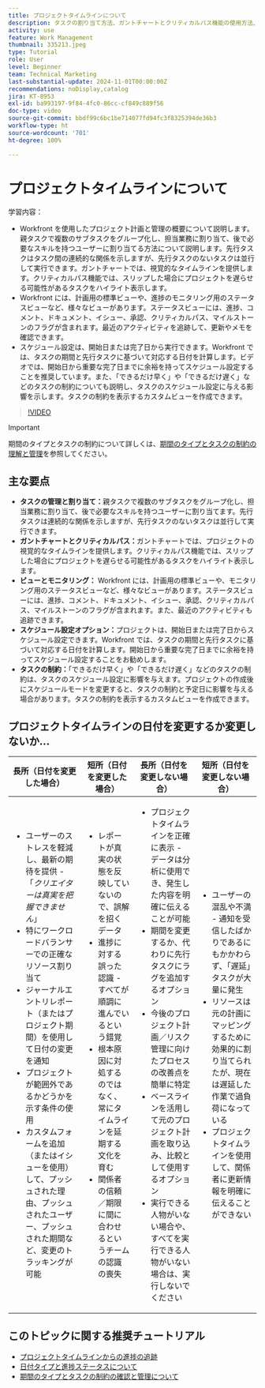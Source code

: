 ```yaml
---
title: プロジェクトタイムラインについて
description: タスクの割り当て方法、ガントチャートとクリティカルパス機能の使用方法、ビュー経由でのプロジェクトの監視方法、タスクの効率的なスケジュール設定方法、最適なプロジェクト計画の制約の適用方法について説明します。
activity: use
feature: Work Management
thumbnail: 335213.jpeg
type: Tutorial
role: User
level: Beginner
team: Technical Marketing
last-substantial-update: 2024-11-01T00:00:00Z
recommendations: noDisplay,catalog
jira: KT-8953
exl-id: ba993197-9f84-4fc0-86cc-cf849c889f56
doc-type: video
source-git-commit: bbdf99c6bc1be714077fd94fc3f8325394de36b3
workflow-type: ht
source-wordcount: '701'
ht-degree: 100%

---
```


# プロジェクトタイムラインについて

学習内容：

* Workfront を使用したプロジェクト計画と管理の概要について説明します。親タスクで複数のサブタスクをグループ化し、担当業務に割り当て、後で必要なスキルを持つユーザーに割り当てる方法について説明します。先行タスクはタスク間の連続的な関係を示しますが、先行タスクのないタスクは並行して実行できます。ガントチャートでは、視覚的なタイムラインを提供します。クリティカルパス機能では、スリップした場合にプロジェクトを遅らせる可能性があるタスクをハイライト表示します。
* Workfront には、計画用の標準ビューや、進捗のモニタリング用のステータスビューなど、様々なビューがあります。ステータスビューには、進捗、コメント、ドキュメント、イシュー、承認、クリティカルパス、マイルストーンのフラグが含まれます。最近のアクティビティを追跡して、更新やメモを確認できます。
* スケジュール設定は、開始日または完了日から実行できます。Workfront では、タスクの期間と先行タスクに基づいて対応する日付を計算します。ビデオでは、開始日から重要な完了日までに余裕を持ってスケジュール設定することを推奨しています。また、「できるだけ早く」や「できるだけ遅く」などのタスクの制約についても説明し、タスクのスケジュール設定に与える影響を示します。タスクの制約を表示するカスタムビューを作成できます。

>[!VIDEO](https://video.tv.adobe.com/v/335213/?quality=12&learn=on&enablevpops=1)

>[!IMPORTANT]
>
>期間のタイプとタスクの制約について詳しくは、[期間のタイプとタスクの制約の理解と管理](/help/manage-work/intermediate-projects/understand-and-manage-duration-types-and-task-constraints.md)を参照してください。

## 主な要点

* **タスクの管理と割り当て：**&#x200B;親タスクで複数のサブタスクをグループ化し、担当業務に割り当て、後で必要なスキルを持つユーザーに割り当てます。先行タスクは連続的な関係を示しますが、先行タスクのないタスクは並行して実行できます。
* **ガントチャートとクリティカルパス：**&#x200B;ガントチャートでは、プロジェクトの視覚的なタイムラインを提供します。クリティカルパス機能では、スリップした場合にプロジェクトを遅らせる可能性があるタスクをハイライト表示します。
* **ビューとモニタリング：** Workfront には、計画用の標準ビューや、モニタリング用のステータスビューなど、様々なビューがあります。ステータスビューには、進捗、コメント、ドキュメント、イシュー、承認、クリティカルパス、マイルストーンのフラグが含まれます。また、最近のアクティビティも追跡できます。
* **スケジュール設定オプション：**&#x200B;プロジェクトは、開始日または完了日からスケジュール設定できます。Workfront では、タスクの期間と先行タスクに基づいて対応する日付を計算します。開始日から重要な完了日までに余裕を持ってスケジュール設定することをお勧めします。
* **タスクの制約：**「できるだけ早く」や「できるだけ遅く」などのタスクの制約は、タスクのスケジュール設定に影響を与えます。プロジェクトの作成後にスケジュールモードを変更すると、タスクの制約と予定日に影響を与える場合があります。タスクの制約を表示するカスタムビューを作成できます。


## プロジェクトタイムラインの日付を変更するか変更しないか...

| 長所（日付を変更した場合） | 短所（日付を変更した場合） | 長所（日付を変更しない場合） | 短所（日付を変更しない場合） |
|---------------------------|---------------------------|---------------------------|---------------------------|
| <ul><li>ユーザーのストレスを軽減し、最新の期待を提供 - 「_クリエイターは真実を把握できません_」</li><li>特にワークロードバランサーでの正確なリソース割り当て</li><li>ジャーナルエントリレポート（またはプロジェクト期間）を使用して日付の変更を通知</li><li>プロジェクトが範囲外であるかどうかを示す条件の使用</li><li>カスタムフォームを追加（またはイシューを使用）して、プッシュされた理由、プッシュされたユーザー、プッシュされた期間など、変更のトラッキングが可能</li></ul> | <ul></li><li>レポートが真実の状態を反映していないので、誤解を招くデータ</li><li>進捗に対する誤った認識 - すべてが順調に進んでいるという錯覚</li><li>根本原因に対処するのではなく、常にタイムラインを延期する文化を育む</li><li>関係者の信頼／期限に間に合わせるというチームの認識の喪失 </li></ul> | <ul></li><li>プロジェクトタイムラインを正確に表示 - データは分析に使用でき、発生した内容を明確に伝えることが可能</li><li>期間を変更するか、代わりに先行タスクにラグを追加するオプション</li><li>今後のプロジェクト計画／リスク管理に向けたプロセスの改善点を簡単に特定</li><li>ベースラインを活用して元のプロジェクト計画を取り込み、比較として使用するオプション</li><li>実行できる人物がいない場合や、すべてを実行できる人物がいない場合は、実行しないでください</li></ul> | <ul></li><li>ユーザーの混乱や不満 - 通知を受信したばかりであるにもかかわらず、「遅延」タスクが大量に発生</li><li>リソースは元の計画にマッピングするために効果的に割り当てられたが、現在は遅延した作業で過負荷になっている</li><li>プロジェクトタイムラインを使用して、関係者に更新情報を明確に伝えることができない</li></ul> |


## このトピックに関する推奨チュートリアル

* [プロジェクトタイムラインからの進捗の追跡](/help/manage-work/project-timelines/track-work-progress-from-the-project-timeline.md)
* [日付タイプと進捗ステータスについて](/help/manage-work/project-timelines/understand-task-dates-and-progress-status.md)
* [期間のタイプとタスクの制約の確認と管理について](/help/manage-work/intermediate-projects/understand-and-manage-duration-types-and-task-constraints.md)

